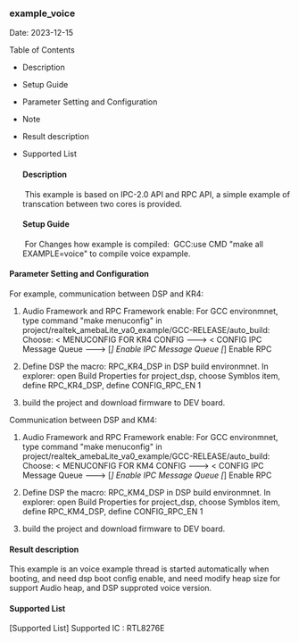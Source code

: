 
### example_voice ###

Date: 2023-12-15

Table of Contents

 - Description

 - Setup Guide

 - Parameter Setting and Configuration

 - Note

 - Result description

 - Supported List

   #### Description

   ​        This example is based on IPC-2.0 API and RPC API, a simple example of transcation between two cores is provided.

   #### Setup Guide

   ​     For Changes how example is compiled:
   ​    	GCC:use CMD "make all EXAMPLE=voice" to compile voice expample.

#### Parameter Setting and Configuration

For example, communication between DSP and KR4:

1. Audio Framework and RPC Framework enable:
	For GCC environmnet, type command "make menuconfig" in project/realtek_amebaLite_va0_example/GCC-RELEASE/auto_build:
	Choose:
		< MENUCONFIG FOR KR4 CONFIG  --->
			< CONFIG IPC Message Queue  --->
				[*] Enable IPC Message Queue
				[*] Enable RPC

2. Define DSP the macro: RPC_KR4_DSP in DSP build environmnet.
		In explorer: open Build Properties for project_dsp, choose Symblos item, define RPC_KR4_DSP, define CONFIG_RPC_EN 1

3. build the project and download firmware to DEV board.

Communication between DSP and KM4:

1. Audio Framework and RPC Framework enable:
	For GCC environmnet, type command "make menuconfig" in project/realtek_amebaLite_va0_example/GCC-RELEASE/auto_build:
	Choose:
		< MENUCONFIG FOR KM4 CONFIG  --->
			< CONFIG IPC Message Queue  --->
				[*] Enable IPC Message Queue
				[*] Enable RPC

2. Define DSP the macro: RPC_KM4_DSP in DSP build environmnet.
	In explorer: open Build Properties for project_dsp, choose Symblos item, define RPC_KM4_DSP, define CONFIG_RPC_EN 1

3. build the project and download firmware to DEV board.

#### Result description

This example is an voice example thread is started automatically when booting, and need dsp boot config enable,
and need modify heap size for support Audio heap, and DSP supproted voice version.


#### Supported List

[Supported List]
        Supported IC :
                RTL8276E
